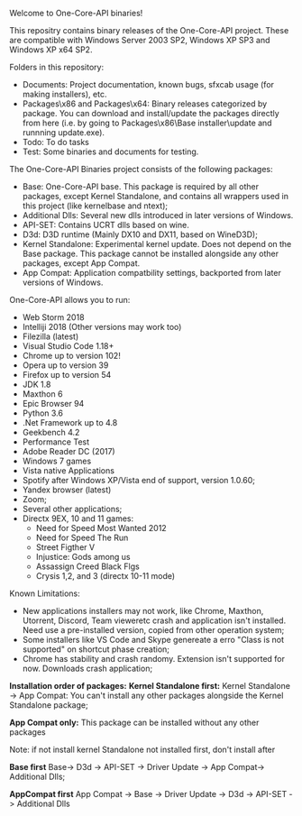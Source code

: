 Welcome to One-Core-API binaries!

This repositry contains binary releases of the One-Core-API project. These are compatible with Windows Server 2003 SP2, Windows XP SP3 and Windows XP
x64 SP2.

Folders in this repository:
- Documents: Project documentation, known bugs, sfxcab usage (for making installers), etc.
- Packages\x86 and Packages\x64: Binary releases categorized by package. You can download and install/update the packages directly from here (i.e. by going to Packages\x86\Base installer\update and runnning update.exe).
- Todo:  To do tasks
- Test: Some binaries and documents for testing.

The One-Core-API Binaries project consists of the following packages:
- Base: One-Core-API base. This package is required by all other packages, except Kernel Standalone, and contains all wrappers used in this project (like kernelbase and ntext);
- Additional Dlls: Several new dlls introduced in later versions of Windows.
- API-SET: Contains UCRT dlls based on wine.
- D3d: D3D runtime (Mainly DX10 and DX11, based on WineD3D);
- Kernel Standalone: Experimental kernel update. Does not depend on the Base package. This package cannot be installed alongside any other packages, except App Compat.
- App Compat: Application compatbility settings, backported from later versions of Windows.

One-Core-API allows you to run:
- Web Storm 2018
- Intelliji 2018 (Other versions may work too)
- Filezilla (latest)
- Visual Studio Code 1.18+
- Chrome up to version 102!
- Opera up to version 39
- Firefox up to version 54
- JDK 1.8
- Maxthon 6
- Epic Browser 94
- Python 3.6
- .Net Framework up to 4.8
- Geekbench 4.2
- Performance Test
- Adobe Reader DC (2017)
- Windows 7 games
- Vista native Applications
- Spotify after Windows XP/Vista end of support, version 1.0.60;
- Yandex browser (latest)
- Zoom;
- Several other applications;
- Directx 9EX, 10 and 11 games: 
  - Need for Speed Most Wanted 2012
  - Need for Speed The Run
  - Street Figther V
  - Injustice: Gods among us
  - Assassign Creed Black Flgs
  - Crysis 1,2, and 3 (directx 10-11 mode)
  
Known Limitations:
- New applications installers may not work, like Chrome, Maxthon, Utorrent, Discord, Team vieweretc crash and application isn't installed. Need 
use a pre-installed version, copied from other operation system;
- Some installers like VS Code and Skype genereate a erro "Class is not supported" on shortcut phase creation;
- Chrome has stability and crash randomy. Extension isn't supported for now. Downloads crash application;

**Installation order of packages:**
**Kernel Standalone first:**
Kernel Standalone -> App Compat: You can't install any other packages alongside the Kernel Standalone package;

**App Compat only:**
This package can be installed without any other packages

Note: if not install kernel Standalone not installed first, don't install after

**Base first**
Base-> D3d -> API-SET -> Driver Update -> App Compat-> Additional Dlls; 

**AppCompat first**
App Compat -> Base -> Driver Update -> D3d -> API-SET -> Additional Dlls
